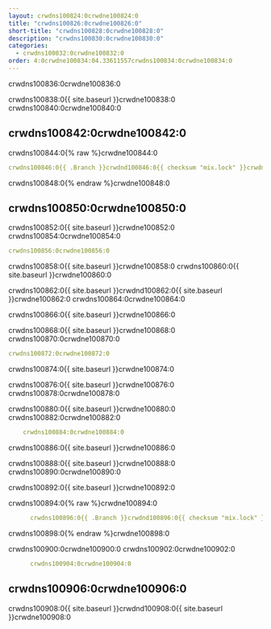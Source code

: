 ```yaml
---
layout: crwdns100824:0crwdne100824:0
title: "crwdns100826:0crwdne100826:0"
short-title: "crwdns100828:0crwdne100828:0"
description: "crwdns100830:0crwdne100830:0"
categories:
  - crwdns100832:0crwdne100832:0
order: 4:0crwdne100834:04.33611557crwdns100834:0crwdne100834:0
---
```

crwdns100836:0crwdne100836:0

crwdns100838:0{{ site.baseurl }}crwdne100838:0 crwdns100840:0crwdne100840:0

## crwdns100842:0crwdne100842:0

crwdns100844:0{% raw %}crwdne100844:0

```yaml
crwdns100846:0{{ .Branch }}crwdnd100846:0{{ checksum "mix.lock" }}crwdnd100846:0{{ .Branch }}crwdnd100846:0{{ .Branch }}crwdnd100846:0{{ .Branch }}crwdnd100846:0{{ checksum "mix.lock" }}crwdnd100846:0{{ .Branch }}crwdnd100846:0{{ .Branch }}crwdne100846:0
```

crwdns100848:0{% endraw %}crwdne100848:0

## crwdns100850:0crwdne100850:0

crwdns100852:0{{ site.baseurl }}crwdne100852:0 crwdns100854:0crwdne100854:0

```yaml
crwdns100856:0crwdne100856:0
```

crwdns100858:0{{ site.baseurl }}crwdne100858:0 crwdns100860:0{{ site.baseurl }}crwdne100860:0

crwdns100862:0{{ site.baseurl }}crwdnd100862:0{{ site.baseurl }}crwdne100862:0 crwdns100864:0crwdne100864:0

crwdns100866:0{{ site.baseurl }}crwdne100866:0

crwdns100868:0{{ site.baseurl }}crwdne100868:0 crwdns100870:0crwdne100870:0

```yaml
crwdns100872:0crwdne100872:0 
```

crwdns100874:0{{ site.baseurl }}crwdne100874:0

crwdns100876:0{{ site.baseurl }}crwdne100876:0 crwdns100878:0crwdne100878:0

crwdns100880:0{{ site.baseurl }}crwdne100880:0 crwdns100882:0crwdne100882:0

```yaml
    crwdns100884:0crwdne100884:0
```

crwdns100886:0{{ site.baseurl }}crwdne100886:0

crwdns100888:0{{ site.baseurl }}crwdne100888:0 crwdns100890:0crwdne100890:0

crwdns100892:0{{ site.baseurl }}crwdne100892:0

crwdns100894:0{% raw %}crwdne100894:0

```yaml
      crwdns100896:0{{ .Branch }}crwdnd100896:0{{ checksum "mix.lock" }}crwdnd100896:0{{ .Branch }}crwdnd100896:0{{ .Branch }}crwdnd100896:0{{ .Branch }}crwdnd100896:0{{ checksum "mix.lock" }}crwdnd100896:0{{ .Branch }}crwdnd100896:0{{ .Branch }}crwdne100896:0
```

crwdns100898:0{% endraw %}crwdne100898:0

crwdns100900:0crwdne100900:0 crwdns100902:0crwdne100902:0

```yaml
      crwdns100904:0crwdne100904:0
```

## crwdns100906:0crwdne100906:0

crwdns100908:0{{ site.baseurl }}crwdnd100908:0{{ site.baseurl }}crwdne100908:0